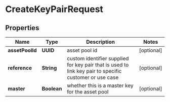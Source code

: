

# CreateKeyPairRequest


## Properties

| Name | Type | Description | Notes |
|------------ | ------------- | ------------- | -------------|
|**assetPoolId** | **UUID** | asset pool id |  [optional] |
|**reference** | **String** | custom identifier supplied for key pair that is used to link key pair to specific customer or use case |  [optional] |
|**master** | **Boolean** | whether this is a master key for the asset pool |  [optional] |



